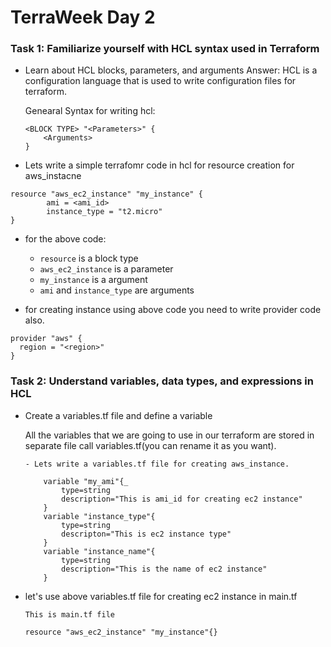 # TerraWeek Day 2


### Task 1: Familiarize yourself with HCL syntax used in Terraform

- Learn about HCL blocks, parameters, and arguments
  Answer: HCL is a configuration language that is used to write configuration files for terraform.

  Genearal Syntax for writing hcl: 



    ```
    <BLOCK TYPE> "<Parameters>" {
        <Arguments>
    }
    ```

- Lets write a simple terrafomr code in hcl for resource creation for aws_instacne

```
resource "aws_ec2_instance" "my_instance" {
        ami = <ami_id>
        instance_type = "t2.micro"
}

```

- for the above code:
    - `resource` is a block type
    - `aws_ec2_instance` is a parameter
    - `my_instance` is a argument
    - `ami` and `instance_type` are arguments
  


 - for creating instance using above code you need to write provider code also.
  ```
  provider "aws" {
    region = "<region>"
  }
  ```


### Task 2: Understand variables, data types, and expressions in HCL

 - Create a variables.tf file and define a variable

    All the variables that we are going to use in our terraform are stored in separate file call variables.tf(you can rename it as you want).

    ```
   - Lets write a variables.tf file for creating aws_instance.

        variable "my_ami"{_
            type=string
            description="This is ami_id for creating ec2 instance"
        }
        variable "instance_type"{
            type=string
            descripton="This is ec2 instance type"
        }
        variable "instance_name"{
            type=string
            description="This is the name of ec2 instance"
        }
   ```

 -  let's use above variables.tf file for creating ec2 instance in main.tf 
  
    ```
    This is main.tf file

    resource "aws_ec2_instance" "my_instance"{}
